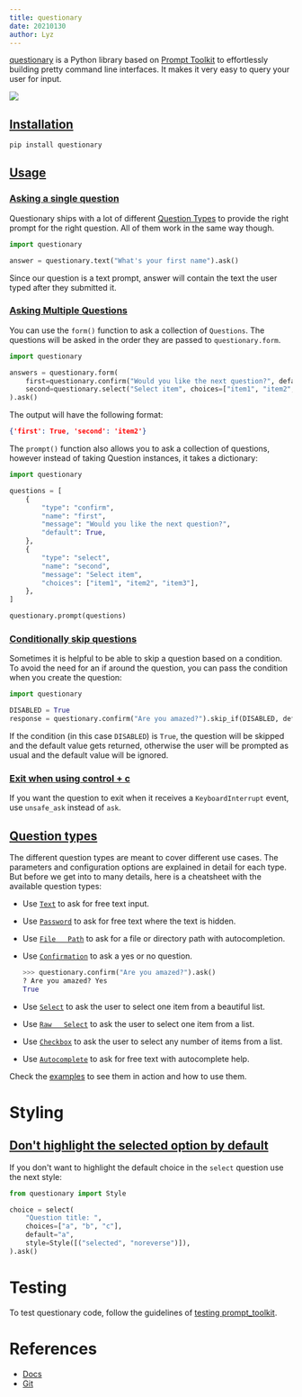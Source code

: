```yaml
---
title: questionary
date: 20210130
author: Lyz
---
```


[questionary](https://questionary.readthedocs.io) is a Python library based on
[Prompt Toolkit](prompt_toolkit.md) to effortlessly building pretty command line
interfaces. It makes it very easy to query your user for input.

![ ](questionary.gif)

## [Installation](https://questionary.readthedocs.io/en/stable/pages/installation.html)

```bash
pip install questionary
```

## [Usage](https://questionary.readthedocs.io/en/stable/pages/quickstart.html)

### [Asking a single question](https://questionary.readthedocs.io/en/stable/pages/quickstart.html#asking-a-single-question)

Questionary ships with a lot of different [Question Types](#question-types) to
provide the right prompt for the right question. All of them work in the same
way though.

```python
import questionary

answer = questionary.text("What's your first name").ask()
```

Since our question is a text prompt, answer will contain the text the user typed
after they submitted it.

### [Asking Multiple Questions](https://questionary.readthedocs.io/en/stable/pages/quickstart.html#asking-multiple-questions)

You can use the `form()` function to ask a collection of `Questions`. The
questions will be asked in the order they are passed to `questionary.form`.

```python
import questionary

answers = questionary.form(
    first=questionary.confirm("Would you like the next question?", default=True),
    second=questionary.select("Select item", choices=["item1", "item2", "item3"]),
).ask()
```

The output will have the following format:

```json
{'first': True, 'second': 'item2'}
```

The `prompt()` function also allows you to ask a collection of questions,
however instead of taking Question instances, it takes a dictionary:

```python
import questionary

questions = [
    {
        "type": "confirm",
        "name": "first",
        "message": "Would you like the next question?",
        "default": True,
    },
    {
        "type": "select",
        "name": "second",
        "message": "Select item",
        "choices": ["item1", "item2", "item3"],
    },
]

questionary.prompt(questions)
```

### [Conditionally skip questions](https://questionary.readthedocs.io/en/stable/pages/advanced.html#conditionally-skip-questions)

Sometimes it is helpful to be able to skip a question based on a condition. To
avoid the need for an if around the question, you can pass the condition when
you create the question:

```python
import questionary

DISABLED = True
response = questionary.confirm("Are you amazed?").skip_if(DISABLED, default=True).ask()
```

If the condition (in this case `DISABLED`) is `True`, the question will be
skipped and the default value gets returned, otherwise the user will be prompted
as usual and the default value will be ignored.

### [Exit when using control + c](https://github.com/tmbo/questionary/issues/122)

If you want the question to exit when it receives a `KeyboardInterrupt` event,
use `unsafe_ask` instead of `ask`.

## [Question types](https://questionary.readthedocs.io/en/stable/pages/types.html)

The different question types are meant to cover different use cases. The
parameters and configuration options are explained in detail for each type. But
before we get into to many details, here is a cheatsheet with the available
question types:

- Use
  [`Text`](https://questionary.readthedocs.io/en/stable/pages/types.html#type-text)
  to ask for free text input.

- Use
  [`Password`](https://questionary.readthedocs.io/en/stable/pages/types.html#type-password)
  to ask for free text where the text is hidden.

- Use
  [`File   Path`](https://questionary.readthedocs.io/en/stable/pages/types.html#type-path)
  to ask for a file or directory path with autocompletion.

- Use
  [`Confirmation`](https://questionary.readthedocs.io/en/stable/pages/types.html#type-confirm)
  to ask a yes or no question.

  ```python
  >>> questionary.confirm("Are you amazed?").ask()
  ? Are you amazed? Yes
  True
  ```

- Use
  [`Select`](https://questionary.readthedocs.io/en/stable/pages/types.html#type-select)
  to ask the user to select one item from a beautiful list.

- Use
  [`Raw   Select`](https://questionary.readthedocs.io/en/stable/pages/types.html#type-raw-select)
  to ask the user to select one item from a list.

- Use
  [`Checkbox`](https://questionary.readthedocs.io/en/stable/pages/types.html#type-checkbox)
  to ask the user to select any number of items from a list.

- Use
  [`Autocomplete`](https://questionary.readthedocs.io/en/stable/pages/types.html#type-autocomplete)
  to ask for free text with autocomplete help.

Check the [examples](https://github.com/tmbo/questionary/tree/master/examples)
to see them in action and how to use them.

# Styling

## [Don't highlight the selected option by default](https://github.com/tmbo/questionary/issues/195)

If you don't want to highlight the default choice in the `select` question use
the next style:

```python
from questionary import Style

choice = select(
    "Question title: ",
    choices=["a", "b", "c"],
    default="a",
    style=Style([("selected", "noreverse")]),
).ask()
```

# Testing

To test questionary code, follow the guidelines of
[testing prompt_toolkit](prompt_toolkit_repl.md#testing).

# References

- [Docs](https://questionary.readthedocs.io)
- [Git](https://github.com/tmbo/questionary)

